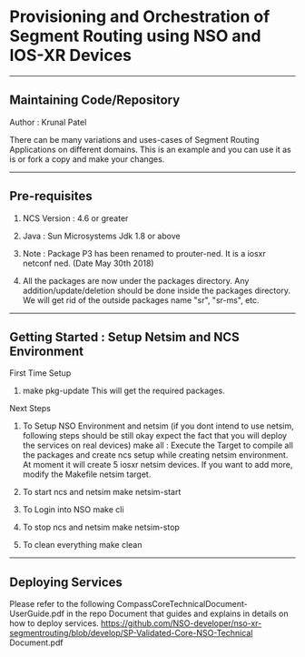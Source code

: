 # Provisioning and Orchestration of Segment Routing using NSO and IOS-XR Devices


---------------------------------------------------------
 Maintaining Code/Repository
---------------------------------------------------------
Author : Krunal Patel

There can be many variations and uses-cases of Segment Routing Applications on different domains. This is an example and you can use it as is or fork a copy and make your changes.

---------------------------------------------------------
Pre-requisites
---------------------------------------------------------

1. NCS Version : 4.6 or greater

2. Java : Sun Microsystems Jdk 1.8 or above

3. Note : Package P3 has been renamed to prouter-ned. It is a iosxr netconf ned. (Date May 30th 2018)

4. All the packages are now under the packages directory. Any addition/update/deletion should be done inside the packages directory. We will get rid of the outside packages name "sr", "sr-ms", etc.


---------------------------------------------------------
Getting Started : Setup Netsim and NCS Environment
---------------------------------------------------------

First Time Setup
 1. make pkg-update
   This will get the required packages.

Next Steps

1. To Setup NSO Environment and netsim (if you dont intend to use netsim, following steps should be still okay expect the fact that you will deploy the services on real devices)
   make all : Execute the Target to compile all the packages and create ncs setup while creating netsim environment. At moment it will create 5 iosxr netsim devices. If you want to add more, modify the Makefile netsim target.

2. To start ncs and netsim
   make netsim-start

3. To Login into NSO
   make cli

4. To stop ncs and netsim
   make netsim-stop

5. To clean everything
   make clean

-----------------------------------------------------------------
Deploying Services
-----------------------------------------------------------------
Please refer to the following CompassCoreTechnicalDocument-UserGuide.pdf in the repo  Document that guides and explains in details on how to deploy services.
https://github.com/NSO-developer/nso-xr-segmentrouting/blob/develop/SP-Validated-Core-NSO-Technical Document.pdf

